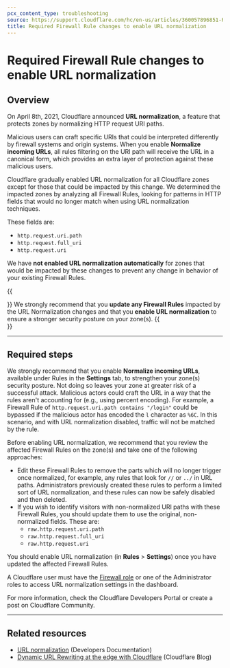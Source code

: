 ```yaml
---
pcx_content_type: troubleshooting
source: https://support.cloudflare.com/hc/en-us/articles/360057896851-Required-Firewall-Rule-changes-to-enable-URL-normalization
title: Required Firewall Rule changes to enable URL normalization
---
```


# Required Firewall Rule changes to enable URL normalization



## Overview

On April 8th, 2021, Cloudflare announced **URL normalization**, a feature that protects zones by normalizing HTTP request URI paths.

Malicious users can craft specific URIs that could be interpreted differently by firewall systems and origin systems. When you enable **Normalize incoming URLs**, all rules filtering on the URI path will receive the URL in a canonical form, which provides an extra layer of protection against these malicious users. 

Cloudflare gradually enabled URL normalization for all Cloudflare zones except for those that could be impacted by this change. We determined the impacted zones by analyzing all Firewall Rules, looking for patterns in HTTP fields that would no longer match when using URL normalization techniques.

These fields are:

-   `http.request.uri.path`
-   `http.request.full_uri`
-   `http.request.uri`

We have **not enabled URL normalization automatically** for zones that would be impacted by these changes to prevent any change in behavior of your existing Firewall Rules.

{{<Aside type="warning">}}
We strongly recommend that you **update any Firewall Rules** impacted by
the URL Normalization changes and that you **enable URL normalization**
to ensure a stronger security posture on your zone(s).
{{</Aside>}}

___

## Required steps

We strongly recommend that you enable **Normalize incoming URLs**, available under Rules in the **Settings** tab, to strengthen your zone(s) security posture. Not doing so leaves your zone at greater risk of a successful attack. Malicious actors could craft the URL in a way that the rules aren't accounting for (e.g., using percent encoding). For example, a Firewall Rule of `http.request.uri.path contains "/login"` could be bypassed if the malicious actor has encoded the `l` character as `%6C`. In this scenario, and with URL normalization disabled, traffic will not be matched by the rule.

Before enabling URL normalization, we recommend that you review the affected Firewall Rules on the zone(s) and take one of the following approaches:

-   Edit these Firewall Rules to remove the parts which will no longer trigger once normalized, for example, any rules that look for `//` or `../` in URL paths. Administrators previously created these rules to perform a limited sort of URL normalization, and these rules can now be safely disabled and then deleted. 
-   If you wish to identify visitors with non-normalized URI paths with these Firewall Rules, you should update them to use the original, non-normalized fields. These are:
    -   `raw.http.request.uri.path`
    -   `raw.http.request.full_uri`
    -   `raw.http.request.uri`

You should enable URL normalization (in **Rules** \> **Settings**) once you have updated the affected Firewall Rules.

A Cloudflare user must have the [Firewall role](https://support.cloudflare.com/hc/articles/205065067#12345682) or one of the Administrator roles to access URL normalization settings in the dashboard.

For more information, check the Cloudflare Developers Portal or create a post on Cloudflare Community.

___

## Related resources

-   [URL normalization](https://developers.cloudflare.com/rules/normalization) (Developers Documentation)
-   [Dynamic URL Rewriting at the edge with Cloudflare](https://blog.cloudflare.com/introducing-transform-rules-with-url-rewriting-at-the-edge) (Cloudflare Blog)

